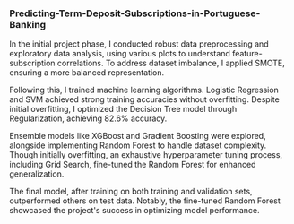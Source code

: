 ### Predicting-Term-Deposit-Subscriptions-in-Portuguese-Banking

In the initial project phase, I conducted robust data preprocessing and exploratory data analysis, using various plots to understand feature-subscription correlations. To address dataset imbalance, I applied SMOTE, ensuring a more balanced representation.

Following this, I trained machine learning algorithms. Logistic Regression and SVM achieved strong training accuracies without overfitting. Despite initial overfitting, I optimized the Decision Tree model through Regularization, achieving 82.6% accuracy.

Ensemble models like XGBoost and Gradient Boosting were explored, alongside implementing Random Forest to handle dataset complexity. Though initially overfitting, an exhaustive hyperparameter tuning process, including Grid Search, fine-tuned the Random Forest for enhanced generalization.

The final model, after training on both training and validation sets, outperformed others on test data. Notably, the fine-tuned Random Forest showcased the project's success in optimizing model performance.
